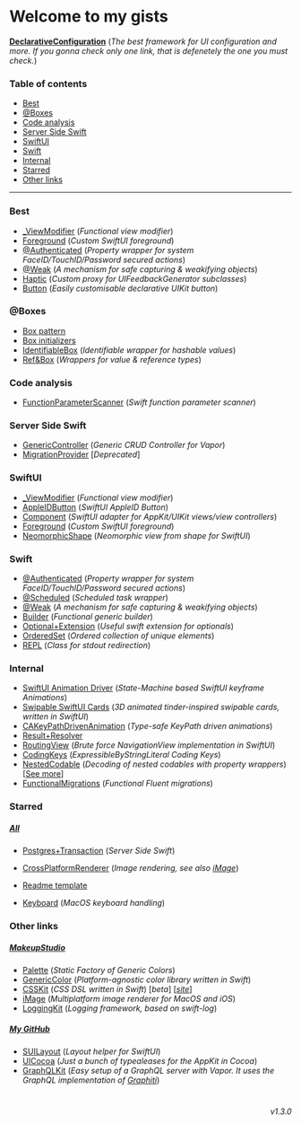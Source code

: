 # Welcome to my gists

[**DeclarativeConfiguration**](https://github.com/MakeupStudio/swift-declarative-configuration) (_The best framework for UI configuration and more. If you gonna check only one link, that is defenetely the one you must check._)

### Table of contents
- [Best](#best)
- [@Boxes](#boxes)
- [Code analysis](#code_analysis)
- [Server Side Swift](#s3)
- [SwiftUI](#swift_ui)
- [Swift](#swift)
- [Internal](#internal)
- [Starred](#starred)
- [Other links](#other_links)

---
### <a name="best"> Best
- [_ViewModifier](https://gist.github.com/maximkrouk/1eac0ad7b8e0c5e23b2f9f6285403631) (_Functional view modifier_)
- [Foreground](https://gist.github.com/maximkrouk/eafe497279067df303d30372c5ba0f29) (_Custom SwiftUI foreground_)
- [@Authenticated](https://gist.github.com/maximkrouk/9e5839b9c3eba6dad076d8f235fa2c04) (_Property wrapper for system FaceID/TouchID/Password secured actions_)
- [@Weak](https://gist.github.com/maximkrouk/7e44b2ce67c731b57c6469405a975d43) (_A mechanism for safe capturing & weakifying objects_)
- [Haptic](https://gist.github.com/maximkrouk/942125396a857e49203ddb933d557c31) (_Custom proxy for UIFeedbackGenerator subclasses_)
- [Button](https://gist.github.com/maximkrouk/35c0ec0baf4d4e797786f60c49a2554e) (_Easily customisable declarative UIKit button_)

### <a name="boxes"> @Boxes

- [Box pattern](https://gist.github.com/maximkrouk/27dc0671a890af6eda08771a5d975316)
- [Box initializers](https://gist.github.com/maximkrouk/dd553dcecdabe3df2c988e7b3532d4fa)
- [IdentifiableBox](https://gist.github.com/maximkrouk/9e7b4786a94edf474383d16ee2a4e26a) (_Identifiable wrapper for hashable values_)
- [Ref&Box](https://gist.github.com/maximkrouk/7b7f7a8882e5f58518db84b0a3f29ea5) (_Wrappers for value & reference types_)

### <a name="code_analysis"> Code analysis

- [FunctionParameterScanner](https://gist.github.com/maximkrouk/fcd6d2f8b9f633c1062ff90ba2e90338) (_Swift function parameter scanner_)

### <a name="s3"> Server Side Swift

- [GenericController](https://gist.github.com/maximkrouk/7dccc660f917e634b3b6cfea006e5cee) (_Generic CRUD Controller for Vapor_)
- [MigrationProvider](https://gist.github.com/maximkrouk/10126931f43694cf0950025032362bdf) [_Deprecated_]

### <a name="swift_ui"> SwiftUI

- [_ViewModifier](https://gist.github.com/maximkrouk/1eac0ad7b8e0c5e23b2f9f6285403631) (_Functional view modifier_)
- [AppleIDButton](https://gist.github.com/maximkrouk/54fbca0952f41e3efbff62e294715f6d) (_SwiftUI AppleID Button_)
- [Component](https://gist.github.com/maximkrouk/d38f9ec9ffa9fad4a30e87fab29298ed) (_SwiftUI adapter for AppKit/UIKit views/view controllers_)
- [Foreground](https://gist.github.com/maximkrouk/eafe497279067df303d30372c5ba0f29) (_Custom SwiftUI foreground_)
- [NeomorphicShape](https://gist.github.com/maximkrouk/e2f0294d670d80457db42d0106cd8075) (_Neomorphic view from shape for SwiftUI_)

### <a name="swift"> Swift

- [@Authenticated](https://gist.github.com/maximkrouk/9e5839b9c3eba6dad076d8f235fa2c04) (_Property wrapper for system FaceID/TouchID/Password secured actions_) 
- [@Scheduled](https://gist.github.com/maximkrouk/07213e57403d66b7800e5f18df1dbf8f) (_Scheduled task wrapper_)
- [@Weak](https://gist.github.com/maximkrouk/7e44b2ce67c731b57c6469405a975d43) (_A mechanism for safe capturing & weakifying objects_)
- [Builder](https://gist.github.com/maximkrouk/eede7171952e044492c1fa57291bcf94) (_Functional generic builder_)
- [Optional+Extension](https://gist.github.com/maximkrouk/a65da65131a4a5fcb54e7cbbbd3960c6) (_Useful swift extension for optionals_)
- [OrderedSet](https://gist.github.com/maximkrouk/cb6d35d8d4ca9222783d696248bd136d) (_Ordered collection of unique elements_)
- [REPL](https://gist.github.com/maximkrouk/24a114058187c0cc94a54929f4ba6b07) (_Class for stdout redirection_)

### <a name="internal"> Internal

- [SwiftUI Animation Driver](https://gist.github.com/maximkrouk/4933b2e870b6cb42b9a157a77ed91da1) (_State-Machine based SwiftUI keyframe Animations_)
- [Swipable SwiftUI Cards](https://gist.github.com/maximkrouk/e4bae2b4d7422cd35ae591ad8b59aed1) (_3D animated tinder-inspired swipable cards, written in SwiftUI_)
- [CAKeyPathDrivenAnimation](https://gist.github.com/maximkrouk/322e7e8aa50ebd5dd23df9889502732e) (_Type-safe KeyPath driven animations_)
- [Result+Resolver](https://gist.github.com/maximkrouk/3eddf17a66db1aa97b828a49a530f065)
- [RoutingView](https://gist.github.com/maximkrouk/6c5c759bea67080634b43737c810ec14) (_Brute force NavigationView implementation in SwiftUI_)
- [CodingKeys](https://gist.github.com/maximkrouk/9b91dfc21ef61bf42f52b2813320b984) (_ExpressibleByStringLiteral Coding Keys_)
- [NestedCodable](https://gist.github.com/maximkrouk/1f42b914879aa2d24af471dfc52c78cb) (_Decoding of nested codables with property wrappers_) [[See more](https://ilya.puchka.me/decoding-nested-values-with-property-wrappers)]
- [FunctionalMigrations](https://gist.github.com/maximkrouk/9ed63cc8670f57feb1ec250c14832671) (_Functional Fluent migrations_)

### <a name="starred"> Starred

##### [All](https://gist.github.com/maximkrouk/starred)

- [Postgres+Transaction](https://gist.github.com/MihaelIsaev/7cc08f7b6e332bdee357204a2215ab31) (_Server Side Swift_)

- [CrossPlatformRenderer](https://gist.github.com/erica/ec3e2a4a8526e3fc3ba1fc95a0d53083) (_Image rendering, see also [iMage](https://github.com/MakeupStudio/iMage)_)
- [Readme template](https://gist.github.com/PurpleBooth/109311bb0361f32d87a2)
- [Keyboard](https://gist.github.com/bpercevic/adaf1bba2b8c106639c3) (_MacOS keyboard handling_)

### <a name="other_links"> Other links

##### [MakeupStudio](https://github.com/MakeupStudio)

- [Palette](https://github.com/MakeupStudio/Palette) (_Static Factory of Generic Colors_)
- [GenericColor](https://github.com/MakeupStudio/GenericColor) (_Platform-agnostic color library written in Swift_)
- [CSSKit](https://github.com/MakeupStudio/CSSKit) (_CSS DSL written in Swift_) [_beta_] [_[site](https://makeupstudio.herokuapp.com/CSSKit)_]
- [iMage](https://github.com/MakeupStudio/iMage) (_Multiplatform image renderer for MacOS and iOS_)
- [LoggingKit](https://github.com/MakeupStudio/LoggingKit) (_Logging framework, based on swift-log_)

##### [My GitHub](https://github.com/maximkrouk)

- [SUILayout](https://github.com/maximkrouk/SUILayout) (_Layout helper for SwiftUI_)
- [UICocoa](https://github.com/maximkrouk/UICocoa) (_Just a bunch of typealeases for the AppKit in Cocoa_)
- [GraphQLKit](https://github.com/maximkrouk/GraphQLKit) (_Easy setup of a GraphQL server with Vapor. It uses the GraphQL implementation of [Graphiti](https://github.com/maximkrouk/Graphiti)_)

# 

<p align='right'><i>v1.3.0</i></p>

